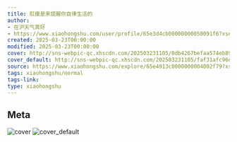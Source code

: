 ```yaml
---
title: 肛瘘是来提醒你自律生活的
author:
- 在沪天气真好
- https://www.xiaohongshu.com/user/profile/65e3d4cb00000000050091f6?xsec_token=undefined
created: 2025-03-23T00:00:00
modified: 2025-03-23T00:00:00
cover: http://sns-webpic-qc.xhscdn.com/202503231105/0db4267befaa574eb89481815086aab4/spectrum/1040g0k030vsstbo95u005pf3qj5h94fmtnf5udg!nc_n_webp_prv_1
cover_default: http://sns-webpic-qc.xhscdn.com/202503231105/faf31afc96e84548aff6bebd32bcf5f8/spectrum/1040g0k030vsstbo95u005pf3qj5h94fmtnf5udg!nc_n_webp_mw_1
source: https://www.xiaohongshu.com/explore/65e4913c0000000004002f79?xsec_token=ABSSH207UeDgEDDpU7uMbaitnc2KQFM7e08Jh7dSfpf30=
tags: xiaohongshu/normal
tags-link:
type: xiaohongshu
---
```


## Meta

![cover](http://sns-webpic-qc.xhscdn.com/202503231105/0db4267befaa574eb89481815086aab4/spectrum/1040g0k030vsstbo95u005pf3qj5h94fmtnf5udg!nc_n_webp_prv_1)
![cover_default](http://sns-webpic-qc.xhscdn.com/202503231105/faf31afc96e84548aff6bebd32bcf5f8/spectrum/1040g0k030vsstbo95u005pf3qj5h94fmtnf5udg!nc_n_webp_mw_1)

